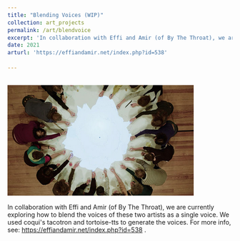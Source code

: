 ```yaml
---
title: "Blending Voices (WIP)"
collection: art_projects
permalink: /art/blendvoice
excerpt: 'In collaboration with Effi and Amir (of By The Throat), we are currently exploring how to blend the voices of these two artists as a single voice.'
date: 2021
arturl: 'https://effiandamir.net/index.php?id=538'

---
```

<br/><img src='/images/blending_voices.png'>

In collaboration with Effi and Amir (of By The Throat), we are currently exploring how to blend the voices of these two artists as a single voice. We used coqui's tacotron and tortoise-tts to generate the voices. For more info, see: https://effiandamir.net/index.php?id=538 .

